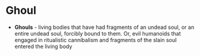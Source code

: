 # Ghoul

- **Ghouls** - living bodies that have had fragments of an undead soul, or an entire undead soul, forcibly bound to them. Or, evil humanoids that engaged in ritualistic cannibalism and fragments of the slain soul entered the living body
